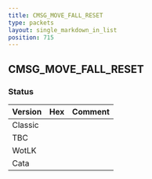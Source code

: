 ```yaml
---
title: CMSG_MOVE_FALL_RESET
type: packets
layout: single_markdown_in_list
position: 715
---
```


## CMSG_MOVE_FALL_RESET

### Status

Version | Hex | Comment
---------- | ---------- | ---------- 
Classic |  |  
TBC |  |  
WotLK |  |  
Cata |  |  
